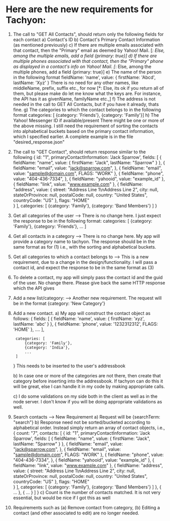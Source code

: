 Here are the new requirements for Tachyon:
==========================================

1. The call to "GET All Contacts", should return only the following fields for each contact
  a) Contact's ID
	b) Contact's Primary Contact Information (as mentioned previously)
	c) If there are multiple emails associated with that contact, then the "Primary" email as deemed by Yahoo! Mail.
		[*: Else, among the multiple emails, add a field {primary: true}]
	d) If there are multiple phones associated with that contact, then the "Primary" phone as displayed in a contact's info on Yahoo! Mail.
		[*: Else, among the multiple phones, add a field {primary: true}]
	e) The name of the person in the following format
		fieldName: 'name',
		value: {
			firstName: 'Abcd',
			lastName: 'Xyz'
		}
		There is no need for any other names, like middleName, prefix, suffix etc., for now
		[*: Else, its ok if you return all of them, but please make do let me know what the keys are. For instance, the API has it as givenName, familyName etc.,]
	f) The address is not needed in the call to GET All Contacts, but if you have it already, thats fine.
	g) The categories to which the contact belongs to in the following format
		categories: [
		{category: 'Friends'},
		{category: 'Family'}]
	h) The Yahoo! Messenger ID if available/present
There might be one or more of the above missing.
I still need the requirement of sorting the contacts into alphabetical buckets based on the primary contact information, which I specified earlier.
A complete example is in the file "desired_response.json"


2. The call to "GET Contact", should return response similar to the following
{
	id: "1",
    primaryContactInformation: 'Jack Sparrow',
    fields: [
        {
            fieldName: "name",
            value: {
                firstName: "Jack",
                lastName: "Sparrow"
            }
        },
        {
            fieldName: "email",
            value: "jack@sparrow.com",
        },
        {
        	fieldName: "email",
        	value: "sample@domain.com",
        	FLAGS: "WORK"
        },
        {
            fieldName: "phone",
            value: "404-436-7334",
        },
        {
            fieldName: "yahooid",
            value: "example_id"
        },
        {
        	fieldName: "link",
        	value: "www.example.com"
        },
        {
            fieldName: "address",
            value: {
                street: "Address Line 1\nAddress Line 2",
                city: null,
                stateOrProvince: null,
                postalCode: null,
                country: "United States",
                countryCode: "US"
            },
            flags: "HOME"                 
        }
    ],
    categories: [
        {category: 'Family'},
        {category: 'Band Members'}
    ]
}

3. Get all categories of the user --> There is no change here. I just expect the response to be in the following format:
	categories: [
	{category: 'Family'},
	{category: 'Friends'},
	...
	]

4. Get all contacts in a category --> There is no change here. My app will provide a category name to tachyon. The response should be in the same format as for (1) i.e., with
the sorting and alphabetical buckets.

5. Get all categories to which a contact belongs to --> This is a new requirement, due to a change in the design/functionality. I will pass a contact id, and expect the response
to be in the same format as (3)

6. To delete a contact, my app will simply pass the contact id and the guid of the user. No change there. Please give back the same HTTP response which the API gives

7. Add a new list/category: --> Another new requirement. The request will be in the format
	{category: 'New Category'}

8. Add a new contact.
	a) My app will construct the contact object as follows:
	{
		fields: [
			{
				fieldName: 'name',
				value: {
					firstName: 'xyz',
					lastName: 'abc'
				}
			},
			{
				fieldName: 'phone',
				value: '1232312312',
				FLAGS: 'HOME'
			},
			....
		],

		categories: [
			{category: 'Family'},
			{category: 'India'},
			...
		]
	}
	This needs to be inserted to the user's addressbook

	b) In case one or more of the categories are not there, then create that category before inserting into the addressbook. If tachyon can do this it will be great,
	else I can handle it in my code by making appropriate calls.

	c) I do some validations on my side both in the client as well as in the node server. I don't know if you will be doing appropriate validations as well.

9. Search contacts --> New Requirement
	a) Request will be {searchTerm: "search"}
	b) Response need not be sorted/bucketed according to alphabetical order. Instead simply return an array of contact objects, i.e.,
	{
		count: "7",
		contacts: [
			{
				id: "1",
			    primaryContactInformation: 'Jack Sparrow',
			    fields: [
			        {
			            fieldName: "name",
			            value: {
			                firstName: "Jack",
			                lastName: "Sparrow"
			            }
			        },
			        {
			            fieldName: "email",
			            value: "jack@sparrow.com",
			        },
			        {
			        	fieldName: "email",
			        	value: "sample@domain.com",
			        	FLAGS: "WORK"
			        },
			        {
			            fieldName: "phone",
			            value: "404-436-7334",
			        },
			        {
			            fieldName: "yahooid",
			            value: "example_id"
			        },
			        {
			        	fieldName: "link",
			        	value: "www.example.com"
			        },
			        {
			            fieldName: "address",
			            value: {
			                street: "Address Line 1\nAddress Line 2",
			                city: null,
			                stateOrProvince: null,
			                postalCode: null,
			                country: "United States",
			                countryCode: "US"
			            },
			            flags: "HOME"                 
			        }
			    ],
			    categories: [
			        {category: 'Family'},
			        {category: 'Band Members'}
			    ]
			},
			{
				...
			},
			{
				...
			}
		]
	}
	c) Count is the number of contacts matched. It is not very essential, but would be nice if I got this as well

10. Requirements such as (a) Remove contact from category, (b) Editing a contact (and other associated to edit) are no longer needed.
